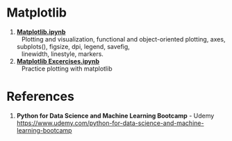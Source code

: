 # Matplotlib

1.  **[Matplotlib.ipynb](https://github.com/nkuhta/Data-Science-and-Machine-Learning-Bootcamp/blob/master/05.%20Matplotlib%20Data%20Visualization/Matplotlib.ipynb)**  
&ensp;  Plotting and visualization, functional and object-oriented plotting, axes, subplots(), figsize, dpi, legend, savefig,  
&ensp;  linewidth, linestyle, markers. 
2.  **[Matplotlib Excercises.ipynb](https://github.com/nkuhta/Data-Science-and-Machine-Learning-Bootcamp/blob/master/05.%20Matplotlib%20Data%20Visualization/Matplotlib%20Exercises%20.ipynb)**  
&ensp;	Practice plotting with matplotlib


 
#  References
1.  **Python for Data Science and Machine Learning Bootcamp** - Udemy   
	https://www.udemy.com/python-for-data-science-and-machine-learning-bootcamp
